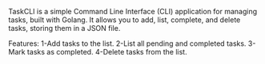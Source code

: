 TaskCLI is a simple Command Line Interface (CLI) application for managing tasks, built with Golang. It allows you to add, list, complete, and delete tasks, storing them in a JSON file.

Features:
1-Add tasks to the list.
2-List all pending and completed tasks.
3-Mark tasks as completed.
4-Delete tasks from the list.